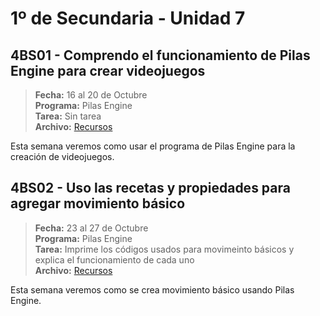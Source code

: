 # 1º de Secundaria - Unidad 7

<div class="currentTheme">

## 4BS01 - Comprendo el funcionamiento de Pilas Engine para crear videojuegos

> **Fecha:** 16 al 20 de Octubre<br> **Programa:** Pilas Engine<br> **Tarea:** Sin tarea<br> **Archivo:** [Recursos](https://app.box.com/s/w424gtovq0yku7y5fc00cfojstbui0it)

Esta semana veremos como usar el programa de Pilas Engine para la creación de videojuegos.

<div class="currentTheme">

## 4BS02 - Uso las recetas y propiedades para agregar movimiento básico

> **Fecha:** 23 al 27 de Octubre<br> **Programa:** Pilas Engine<br> **Tarea:** Imprime los códigos usados para movimeinto básicos y explica el funcionamiento de cada uno <br> **Archivo:** [Recursos](https://app.box.com/s/w424gtovq0yku7y5fc00cfojstbui0it)

Esta semana veremos como se crea movimiento básico usando Pilas Engine.

</div>